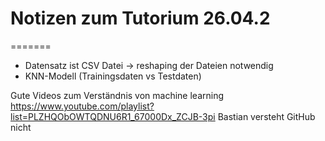 # Notizen zum Tutorium 26.04.2
=======
- Datensatz ist CSV Datei -> reshaping der Dateien notwendig 
- KNN-Modell (Trainingsdaten vs Testdaten)

Gute Videos zum Verständnis von machine learning
https://www.youtube.com/playlist?list=PLZHQObOWTQDNU6R1_67000Dx_ZCJB-3pi
Bastian versteht GitHub nicht

